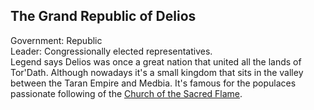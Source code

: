 ## The Grand Republic of Delios
Government: Republic  
Leader: Congressionally elected representatives.  
Legend says Delios was once a great nation that united all the lands of Tor'Dath. Although nowadays it's a small kingdom that sits in the valley between the Taran Empire and Medbia. It's famous for the populaces passionate following of the [Church of the Sacred Flame](../Religion/Church-of-the-Sacred-Flame/church-of-the-sacred-flame.md).
